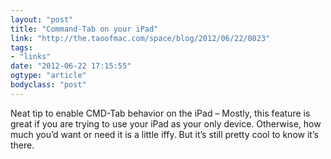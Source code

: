 ```yaml
---
layout: "post"
title: "Command-Tab on your iPad"
link: "http://the.taoofmac.com/space/blog/2012/06/22/0023"
tags: 
- "links"
date: "2012-06-22 17:15:55"
ogtype: "article"
bodyclass: "post"
---
```


Neat tip to enable CMD-Tab behavior on the iPad – Mostly, this feature is great if you are trying to use your iPad as your only device. Otherwise, how much you’d want or need it is a little iffy. But it’s still pretty cool to know it’s there.